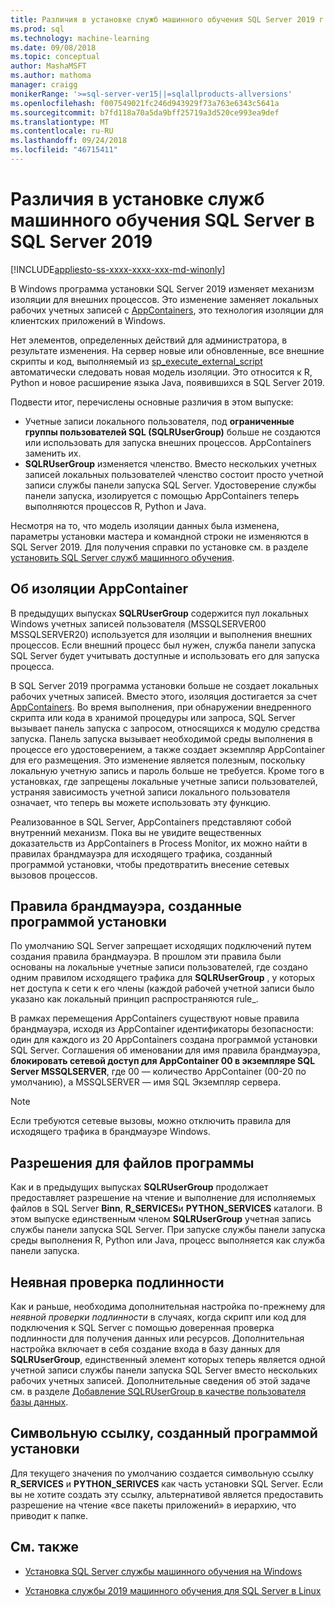 ```yaml
---
title: Различия в установке служб машинного обучения SQL Server 2019 г. | Документация Майкрософт
ms.prod: sql
ms.technology: machine-learning
ms.date: 09/08/2018
ms.topic: conceptual
author: MashaMSFT
ms.author: mathoma
manager: craigg
monikerRange: '>=sql-server-ver15||=sqlallproducts-allversions'
ms.openlocfilehash: f007549021fc246d943929f73a763e6343c5641a
ms.sourcegitcommit: b7fd118a70a5da9bff25719a3d520ce993ea9def
ms.translationtype: MT
ms.contentlocale: ru-RU
ms.lasthandoff: 09/24/2018
ms.locfileid: "46715411"
---
```

# <a name="differences-in-sql-server-machine-learning-services-installation-in-sql-server-2019"></a>Различия в установке служб машинного обучения SQL Server в SQL Server 2019  
[!INCLUDE[appliesto-ss-xxxx-xxxx-xxx-md-winonly](../../includes/appliesto-ss-xxxx-xxxx-xxx-md-winonly.md)]

В Windows программа установки SQL Server 2019 изменяет механизм изоляции для внешних процессов. Это изменение заменяет локальных рабочих учетных записей с [AppContainers](https://docs.microsoft.com/windows/desktop/secauthz/appcontainer-isolation), это технология изоляции для клиентских приложений в Windows. 

Нет элементов, определенных действий для администратора, в результате изменения. На сервер новые или обновленные, все внешние скрипты и код, выполняемый из [sp_execute_external_script](../../relational-databases/system-stored-procedures/sp-execute-external-script-transact-sql.md) автоматически следовать новая модель изоляции. Это относится к R, Python и новое расширение языка Java, появившихся в SQL Server 2019.

Подвести итог, перечислены основные различия в этом выпуске:

+ Учетные записи локального пользователя, под **ограниченные группы пользователей SQL (SQLRUserGroup)** больше не создаются или использовать для запуска внешних процессов. AppContainers заменить их.
+ **SQLRUserGroup** изменяется членство. Вместо нескольких учетных записей локальных пользователей членство состоит просто учетной записи службы панели запуска SQL Server. Удостоверение службы панели запуска, изолируется с помощью AppContainers теперь выполняются процессов R, Python и Java.

Несмотря на то, что модель изоляции данных была изменена, параметры установки мастера и командной строки не изменяются в SQL Server 2019. Для получения справки по установке см. в разделе [установить SQL Server служб машинного обучения](sql-machine-learning-services-windows-install.md).

## <a name="about-appcontainer-isolation"></a>Об изоляции AppContainer

В предыдущих выпусках **SQLRUserGroup** содержится пул локальных Windows учетных записей пользователя (MSSQLSERVER00 MSSQLSERVER20) используется для изоляции и выполнения внешних процессов. Если внешний процесс был нужен, служба панели запуска SQL Server будет учитывать доступные и использовать его для запуска процесса. 

В SQL Server 2019 программа установки больше не создает локальных рабочих учетных записей. Вместо этого, изоляция достигается за счет [AppContainers](https://docs.microsoft.com/windows/desktop/secauthz/appcontainer-isolation). Во время выполнения, при обнаружении внедренного скрипта или кода в хранимой процедуры или запроса, SQL Server вызывает панель запуска с запросом, относящихся к модулю средства запуска. Панель запуска вызывает необходимой среды выполнения в процессе его удостоверением, а также создает экземпляр AppContainer для его размещения. Это изменение является полезным, поскольку локальную учетную запись и пароль больше не требуется. Кроме того в установках, где запрещены локальные учетные записи пользователей, устраняя зависимость учетной записи локального пользователя означает, что теперь вы можете использовать эту функцию.

Реализованное в SQL Server, AppContainers представляют собой внутренний механизм. Пока вы не увидите вещественных доказательств из AppContainers в Process Monitor, их можно найти в правилах брандмауэра для исходящего трафика, созданный программой установки, чтобы предотвратить внесение сетевых вызовов процессов.

## <a name="firewall-rules-created-by-setup"></a>Правила брандмауэра, созданные программой установки

По умолчанию SQL Server запрещает исходящих подключений путем создания правила брандмауэра. В прошлом эти правила были основаны на локальные учетные записи пользователей, где создано одним правилом исходящего трафика для **SQLRUserGroup** , у которых нет доступа к сети к его члены (каждой рабочей учетной записи было указано как локальный принцип распространяются rule_. 

В рамках перемещения AppContainers существуют новые правила брандмауэра, исходя из AppContainer идентификаторы безопасности: один для каждого из 20 AppContainers создана программой установки SQL Server. Соглашения об именовании для имя правила брандмауэра, **блокировать сетевой доступ для AppContainer 00 в экземпляре SQL Server MSSQLSERVER**, где 00 — количество AppContainer (00-20 по умолчанию), а MSSQLSERVER — имя SQL Экземпляр сервера. 

> [!Note]
> Если требуются сетевые вызовы, можно отключить правила для исходящего трафика в брандмауэре Windows.

## <a name="program-file-permissions"></a>Разрешения для файлов программы

Как и в предыдущих выпусках **SQLRUserGroup** продолжает предоставляет разрешение на чтение и выполнение для исполняемых файлов в SQL Server **Binn**, **R_SERVICES**и  **PYTHON_SERVICES** каталоги. В этом выпуске единственным членом **SQLRUserGroup** учетная запись службы панели запуска SQL Server.  При запуске службы панели запуска среды выполнения R, Python или Java, процесс выполняется как служба панели запуска.

## <a name="implied-authentication"></a>Неявная проверка подлинности

Как и раньше, необходима дополнительная настройка по-прежнему для *неявной проверки подлинности* в случаях, когда скрипт или код для подключения к SQL Server с помощью доверенная проверка подлинности для получения данных или ресурсов. Дополнительная настройка включает в себя создание входа в базу данных для **SQLRUserGroup**, единственный элемент которых теперь является одной учетной записи службы панели запуска SQL Server вместо нескольких рабочих учетных записей. Дополнительные сведения об этой задаче см. в разделе [Добавление SQLRUserGroup в качестве пользователя базы данных](../r/add-sqlrusergroup-to-database.md).


## <a name="symbolic-link-created-by-setup"></a>Символьную ссылку, созданный программой установки

Для текущего значения по умолчанию создается символьную ссылку **R_SERVICES** и **PYTHON_SERIVCES** как часть установки SQL Server. Если вы не хотите создать эту ссылку, альтернативой является предоставить разрешение на чтение «все пакеты приложений» в иерархию, что приводит к папке.


## <a name="see-also"></a>См. также

+ [Установка SQL Server службы машинного обучения на Windows](sql-machine-learning-services-windows-install.md)

+ [Установка службы 2019 машинного обучения для SQL Server в Linux](../../linux/sql-server-linux-setup-machine-learning.md)
